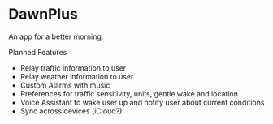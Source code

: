 # DawnPlus

An app for a better morning.

Planned Features

- Relay traffic information to user
- Relay weather information to user
- Custom Alarms with music
- Preferences for traffic sensitivity, units, gentle wake and location
- Voice Assistant to wake user up and notify user about current conditions
- Sync across devices (iCloud?)
